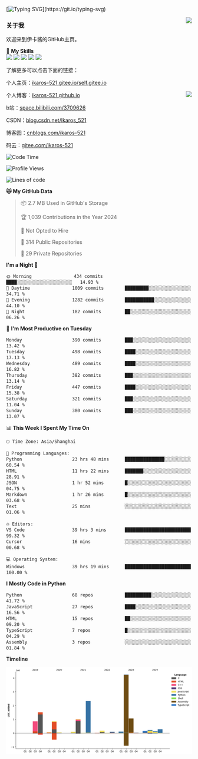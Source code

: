 [![Typing SVG](https://readme-typing-svg.herokuapp.com?size=25&duration=3000&color=8C43EA&vCenter=true&width=200&height=40&lines=Hi+Welcome+%F0%9F%91%8B%F0%9F%8F%BB;I'm+Love丶伊卡洛斯~~)](https://git.io/typing-svg)

<a href="#">
  <img align="right" src="https://github-readme-stats.vercel.app/api?username=Ikaros-521&count_private=true&show_icons=true&bg_color=15,f2f7fd,E0EAFC" />
</a>

### 关于我

欢迎来到伊卡酱的GitHub主页。

🌟 **My Skills**  
![](https://img.shields.io/badge/-C-A8B9CC?style=flat-square&logo=C&logoColor=fff)
![](https://img.shields.io/badge/-Python-3776AB?style=flat-square&logo=Python&logoColor=fff)
![](https://img.shields.io/badge/-JavaScript-F7DF1E?style=flat-square&logo=JavaScript&logoColor=fff)
![](https://img.shields.io/badge/-C++-00599C?style=flat-square&logo=Cpp&logoColor=fff)
![](https://img.shields.io/badge/-Linux-000000?style=flat-square&logo=Linux&logoColor=fff)

了解更多可以点击下面的链接：  

个人主页：[ikaros-521.gitee.io/self.gitee.io](https://ikaros-521.gitee.io/self.gitee.io/)  

<img align='right' src="https://github.com/Ikaros-521/Ikaros-521/assets/40910637/3a5e50bc-91dc-4aa5-b7a0-8b27ad1c2b33" height="330">

个人博客：[ikaros-521.github.io](https://ikaros-521.github.io/)  

b站：[space.bilibili.com/3709626](https://space.bilibili.com/3709626)  

CSDN：[blog.csdn.net/Ikaros_521](https://blog.csdn.net/Ikaros_521)  

博客园：[cnblogs.com/ikaros-521](https://www.cnblogs.com/ikaros-521)  

码云：[gitee.com/ikaros-521](https://gitee.com/ikaros-521)  


<!--START_SECTION:waka-->
![Code Time](http://img.shields.io/badge/Code%20Time-1%2C891%20hrs%2059%20mins-blue)

![Profile Views](http://img.shields.io/badge/Profile%20Views-5-blue)

![Lines of code](https://img.shields.io/badge/From%20Hello%20World%20I%27ve%20Written-13.2%20million%20lines%20of%20code-blue)

**🐱 My GitHub Data** 

> 📦 2.7 MB Used in GitHub's Storage 
 > 
> 🏆 1,039 Contributions in the Year 2024
 > 
> 🚫 Not Opted to Hire
 > 
> 📜 314 Public Repositories 
 > 
> 🔑 29 Private Repositories 
 > 
**I'm a Night 🦉** 

```text
🌞 Morning                434 commits         ████░░░░░░░░░░░░░░░░░░░░░   14.93 % 
🌆 Daytime                1009 commits        █████████░░░░░░░░░░░░░░░░   34.71 % 
🌃 Evening                1282 commits        ███████████░░░░░░░░░░░░░░   44.10 % 
🌙 Night                  182 commits         ██░░░░░░░░░░░░░░░░░░░░░░░   06.26 % 
```
📅 **I'm Most Productive on Tuesday** 

```text
Monday                   390 commits         ███░░░░░░░░░░░░░░░░░░░░░░   13.42 % 
Tuesday                  498 commits         ████░░░░░░░░░░░░░░░░░░░░░   17.13 % 
Wednesday                489 commits         ████░░░░░░░░░░░░░░░░░░░░░   16.82 % 
Thursday                 382 commits         ███░░░░░░░░░░░░░░░░░░░░░░   13.14 % 
Friday                   447 commits         ████░░░░░░░░░░░░░░░░░░░░░   15.38 % 
Saturday                 321 commits         ███░░░░░░░░░░░░░░░░░░░░░░   11.04 % 
Sunday                   380 commits         ███░░░░░░░░░░░░░░░░░░░░░░   13.07 % 
```


📊 **This Week I Spent My Time On** 

```text
🕑︎ Time Zone: Asia/Shanghai

💬 Programming Languages: 
Python                   23 hrs 48 mins      ███████████████░░░░░░░░░░   60.54 % 
HTML                     11 hrs 22 mins      ███████░░░░░░░░░░░░░░░░░░   28.91 % 
JSON                     1 hr 52 mins        █░░░░░░░░░░░░░░░░░░░░░░░░   04.75 % 
Markdown                 1 hr 26 mins        █░░░░░░░░░░░░░░░░░░░░░░░░   03.68 % 
Text                     25 mins             ░░░░░░░░░░░░░░░░░░░░░░░░░   01.06 % 

🔥 Editors: 
VS Code                  39 hrs 3 mins       █████████████████████████   99.32 % 
Cursor                   16 mins             ░░░░░░░░░░░░░░░░░░░░░░░░░   00.68 % 

💻 Operating System: 
Windows                  39 hrs 19 mins      █████████████████████████   100.00 % 
```

**I Mostly Code in Python** 

```text
Python                   68 repos            ██████████░░░░░░░░░░░░░░░   41.72 % 
JavaScript               27 repos            ████░░░░░░░░░░░░░░░░░░░░░   16.56 % 
HTML                     15 repos            ██░░░░░░░░░░░░░░░░░░░░░░░   09.20 % 
TypeScript               7 repos             █░░░░░░░░░░░░░░░░░░░░░░░░   04.29 % 
Assembly                 3 repos             ░░░░░░░░░░░░░░░░░░░░░░░░░   01.84 % 
```



**Timeline**

![Lines of Code chart](https://raw.githubusercontent.com/Ikaros-521/Ikaros-521/main/assets/bar_graph.png)


<!--END_SECTION:waka-->


<!--
**Ikaros-521/Ikaros-521** is a ✨ _special_ ✨ repository because its `README.md` (this file) appears on your GitHub profile.

Here are some ideas to get you started:

- 🔭 I’m currently working on ...
- 🌱 I’m currently learning ...
- 👯 I’m looking to collaborate on ...
- 🤔 I’m looking for help with ...
- 💬 Ask me about ...
- 📫 How to reach me: ...
- 😄 Pronouns: ...
- ⚡ Fun fact: ...
-->
